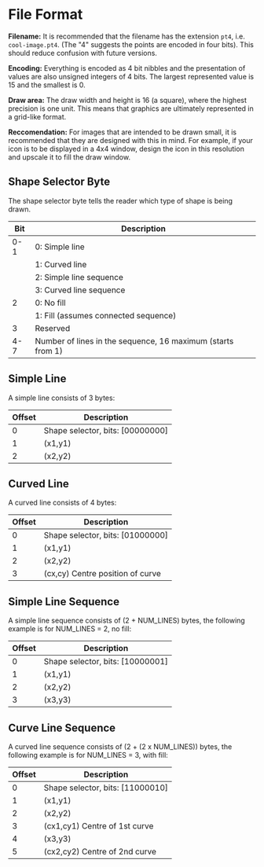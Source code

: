 # File Format

**Filename:** It is recommended that the filename has the extension `pt4`, i.e.
`cool-image.pt4`. (The "4" suggests the points are encoded in four bits). This
should reduce confusion with future versions.

**Encoding:** Everything is encoded as 4 bit nibbles and the presentation of
values are also unsigned integers of 4 bits. The largest represented value is
15 and the smallest is 0.

**Draw area:** The draw width and height is 16 (a square), where the highest
precision is one unit. This means that graphics are ultimately represented in a
grid-like format.

**Reccomendation:** For images that are intended to be drawn small, it is
recommended that they are designed with this in mind. For example, if your icon
is to be displayed in a 4x4 window, design the icon in this resolution and
upscale it to fill the draw window.

## Shape Selector Byte

The shape selector byte tells the reader which type of shape is being drawn.

|Bit|Description                                                |
|---|-----------------------------------------------------------|
|0-1|0: Simple line                                             |
|   |1: Curved line                                             |
|   |2: Simple line sequence                                    |
|   |3: Curved line sequence                                    |
|2  |0: No fill                                                 |
|   |1: Fill (assumes connected sequence)                       |
|3  |Reserved                                                   |
|4-7|Number of lines in the sequence, 16 maximum (starts from 1)|

## Simple Line

A simple line consists of 3 bytes:

|Offset|Description                     |
|------|--------------------------------|
|0     |Shape selector, bits: [00000000]|
|1     |(x1,y1)                         |
|2     |(x2,y2)                         |

## Curved Line

A curved line consists of 4 bytes:

|Offset|Description                     |
|------|--------------------------------|
|0     |Shape selector, bits: [01000000]|
|1     |(x1,y1)                         |
|2     |(x2,y2)                         |
|3     |(cx,cy) Centre position of curve|

## Simple Line Sequence

A simple line sequence consists of (2 + NUM_LINES) bytes, the following example
is for NUM_LINES = 2, no fill:

|Offset|Description                     |
|------|--------------------------------|
|0     |Shape selector, bits: [10000001]|
|1     |(x1,y1)                         |
|2     |(x2,y2)                         |
|3     |(x3,y3)                         |

## Curve Line Sequence

A curved line sequence consists of (2 + (2 x NUM_LINES)) bytes, the following
example is for NUM_LINES = 3, with fill:

|Offset|Description                     |
|------|--------------------------------|
|0     |Shape selector, bits: [11000010]|
|1     |(x1,y1)                         |
|2     |(x2,y2)                         |
|3     |(cx1,cy1) Centre of 1st curve   |
|4     |(x3,y3)                         |
|5     |(cx2,cy2) Centre of 2nd curve   |
